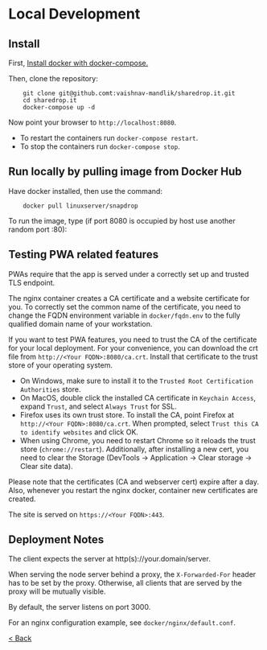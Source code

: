 # Local Development

## Install

First, [Install docker with docker-compose.](https://docs.docker.com/compose/install/)

Then, clone the repository:

```
    git clone git@github.comt:vaishnav-mandlik/sharedrop.it.git
    cd sharedrop.it
    docker-compose up -d
```

Now point your browser to `http://localhost:8080`.

- To restart the containers run `docker-compose restart`.
- To stop the containers run `docker-compose stop`.
<!-- - To debug the NodeJS server run `docker logs snapdrop_node_1`. -->

## Run locally by pulling image from Docker Hub

Have docker installed, then use the command:

```
    docker pull linuxserver/snapdrop
```

To run the image, type (if port 8080 is occupied by host use another random port <random port>:80):

<!-- ```
    docker run -d -p 8080:80 linuxserver/snapdrop
``` -->

## Testing PWA related features

PWAs require that the app is served under a correctly set up and trusted TLS endpoint.

The nginx container creates a CA certificate and a website certificate for you. To correctly set the common name of the certificate, you need to change the FQDN environment variable in `docker/fqdn.env` to the fully qualified domain name of your workstation.

If you want to test PWA features, you need to trust the CA of the certificate for your local deployment. For your convenience, you can download the crt file from `http://<Your FQDN>:8080/ca.crt`. Install that certificate to the trust store of your operating system.

- On Windows, make sure to install it to the `Trusted Root Certification Authorities` store.
- On MacOS, double click the installed CA certificate in `Keychain Access`, expand `Trust`, and select `Always Trust` for SSL.
- Firefox uses its own trust store. To install the CA, point Firefox at `http://<Your FQDN>:8080/ca.crt`. When prompted, select `Trust this CA to identify websites` and click OK.
- When using Chrome, you need to restart Chrome so it reloads the trust store (`chrome://restart`). Additionally, after installing a new cert, you need to clear the Storage (DevTools -> Application -> Clear storage -> Clear site data).

Please note that the certificates (CA and webserver cert) expire after a day.
Also, whenever you restart the nginx docker, container new certificates are created.

The site is served on `https://<Your FQDN>:443`.

## Deployment Notes

The client expects the server at http(s)://your.domain/server.

When serving the node server behind a proxy, the `X-Forwarded-For` header has to be set by the proxy. Otherwise, all clients that are served by the proxy will be mutually visible.

By default, the server listens on port 3000.

For an nginx configuration example, see `docker/nginx/default.conf`.

[< Back](/README.md)
